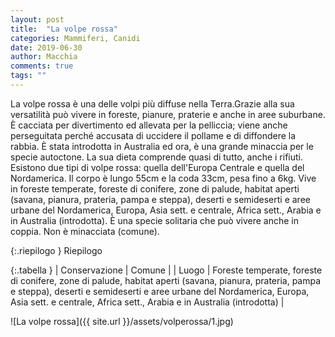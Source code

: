 ```yaml
---
layout: post
title:  "La volpe rossa"
categories: Mammiferi, Canidi
date: 2019-06-30
author: Macchia
comments: true
tags: ""
---
```


La volpe rossa è una delle volpi più diffuse nella Terra.Grazie alla sua versatilità può vivere in foreste, pianure, praterie e anche in aree suburbane. È cacciata per divertimento ed allevata per la pelliccia; viene anche perseguitata perché accusata di uccidere il pollame e di diffondere la rabbia.
È stata introdotta in Australia ed ora, è una grande minaccia per le specie autoctone.
La sua dieta comprende quasi di tutto, anche i rifiuti.
Esistono due tipi di volpe rossa: quella dell'Europa Centrale e quella del Nordamerica.
Il corpo è lungo 55cm e la coda 33cm, pesa fino a 6kg.
Vive in foreste temperate, foreste di conifere, zone di palude, habitat aperti (savana, pianura, prateria, pampa e steppa), deserti e semideserti e aree urbane del Nordamerica, Europa, Asia sett. e centrale, Africa sett., Arabia e in Australia (introdotta).
È una specie solitaria che può vivere anche in coppia.
Non è minacciata (comune).









{:.riepilogo }
Riepilogo

{:.tabella }
| Conservazione | Comune |
| Luogo         | Foreste temperate, foreste di conifere, zone di palude, habitat aperti (savana, pianura, prateria, pampa e steppa), deserti e semideserti e aree urbane del Nordamerica, Europa, Asia sett. e centrale, Africa sett., Arabia e in Australia (introdotta) |


![La volpe rossa]({{ site.url }}/assets/volperossa/1.jpg)